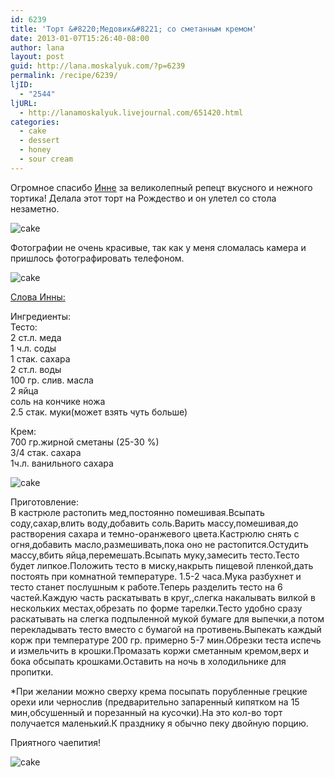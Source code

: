 ```yaml
---
id: 6239
title: 'Торт &#8220;Медовик&#8221; со сметанным кремом'
date: 2013-01-07T15:26:40-08:00
author: lana
layout: post
guid: http://lana.moskalyuk.com/?p=6239
permalink: /recipe/6239/
ljID:
  - "2544"
ljURL:
  - http://lanamoskalyuk.livejournal.com/651420.html
categories:
  - cake
  - dessert
  - honey
  - sour cream
---
```

Огромное спасибо [Инне](http://kulimania.livejournal.com/66019.html) за великолепный репецт вкусного и нежного тортика! Делала этот торт на Рождество и он улетел со стола незаметно.

![cake](http://farm9.staticflickr.com/8226/8358370401_3de30cc9d2_c.jpg) 

Фотографии не очень красивые, так как у меня сломалась камера и пришлось фотографировать телефоном.

![cake](http://farm9.staticflickr.com/8362/8358371541_9732c1590d_c.jpg) 

[Слова Инны:](http://kulimania.livejournal.com/66019.html)

Ингредиенты:  
Тесто:  
2 ст.л. меда  
1 ч.л. соды  
1 стак. сахара  
2 ст.л. воды  
100 гр. слив. масла  
2 яйца  
соль на кончике ножа  
2.5 стак. муки(может взять чуть больше)

Крем:  
700 гр.жирной сметаны (25-30 %)  
3/4 стак. сахара  
1ч.л. ванильного сахара

![cake](http://farm9.staticflickr.com/8328/8358372819_803422dd88_c.jpg) 

Приготовление:  
В кастрюле растопить мед,постоянно помешивая.Всыпать соду,сахар,влить воду,добавить соль.Варить массу,помешивая,до растворения сахара и темно-оранжевого цвета.Кастрюлю снять с огня,добавить масло,размешивать,пока оно не растопится.Остудить массу,вбить яйца,перемешать.Всыпать муку,замесить тесто.Тесто будет липкое.Положить тесто в миску,накрыть пищевой пленкой,дать постоять при комнатной температуре. 1.5-2 часа.Мука разбухнет и тесто станет послушным к работе.Теперь разделить тесто на 6 частей.Каждую часть раскатывать в круг,,слегка накалывать вилкой в нескольких местах,обрезать по форме тарелки.Тесто удобно сразу раскатывать на слегка подпыленной мукой бумаге для выпечки,а потом перекладывать тесто вместо с бумагой на противень.Выпекать каждый корж при температуре 200 гр. примерно 5-7 мин.Обрезки теста испечь и измельчить в крошки.Промазать коржи сметанным кремом,верх и бока обсыпать крошками.Оставить на ночь в холодильнике для пропитки.

*При желании можно сверху крема посыпать порубленные грецкие орехи или чернослив (предварительно запаренный кипятком на 15 мин,обсушенный и порезанный на кусочки).На это кол-во торт получается маленький.К празднику я обычно пеку двойную порцию.

Приятного чаепития!

![cake](http://farm9.staticflickr.com/8470/8358374805_2e7f4b98de_c.jpg)